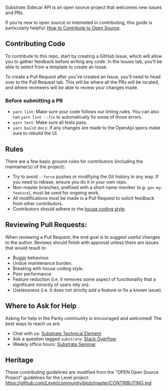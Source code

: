 Substrate Sidecar API is an open source project that welcomes new issues and
PRs.

If you’re new to open source or interested in contributing, this guide is
particularly helpful:
[How to Contribute to Open Source](https://opensource.guide/how-to-contribute/).

## Contributing Code

To contribute to this repo, start by creating a GitHub Issue, which will allow
you to gather feedback before writing any code. In the Issues tab, you’ll be
able to select from a template to create an Issue.

To create a Pull Request after you’ve created an Issue, you’ll need to head over
to the Pull Request tab. This will be where all the PRs will be located, and
where reviewers will be able to review your changes made.

### Before submitting a PR

-   `yarn lint`: Make sure your code follows our linting rules. You can also run `yarn lint --fix` to
    automatically fix some of those errors.
-   `yarn test`: Make sure all tests pass.
-   `yarn build:docs`: If any changes are made to the OpenApi specs make sure to rebuild the UI.

## Rules

There are a few basic ground-rules for contributors (including the maintainer(s)
of the project):

- Try to avoid `--force` pushes or modifying the Git history in any way. If you
  need to rebase, ensure you do it in your own repo.
- Non-master branches, prefixed with a short name moniker (e.g.
  `gav-my-feature`), must be used for ongoing work.
- All modifications must be made in a Pull Request to solicit feedback from
  other contributors.
- Contributors should adhere to the
  [house coding style](https://github.com/paritytech/substrate/blob/master/docs/STYLE_GUIDE.md).

## Reviewing Pull Requests:

When reviewing a Pull Request, the end goal is to suggest useful changes to the
author. Reviews should finish with approval unless there are issues that would
result in:

- Buggy behaviour.
- Undue maintenance burden.
- Breaking with house coding style.
- Poor performance.
- Feature reduction (i.e. it removes some aspect of functionality that a
  significant minority of users rely on).
- Uselessness (i.e. it does not strictly add a feature or fix a known issue).

## Where to Ask for Help

Asking for help in the Parity community is encouraged and welcomed! The best
ways to reach us are:

- Chat with us:
  [Substrate Technical Element](https://app.element.io/#/room/!HzySYSaIhtyWrwiwEV:matrix.org)
- Ask a question tagged `substrate`:
  [Stack Overflow](https://stackoverflow.com/questions/tagged/substrate)
- Weekly office hours: [Substrate Seminar](https://substrate.dev/en/seminar)

## Heritage

These contributing guidelines are modified from the "OPEN Open Source Project"
guidelines for the Level project:
https://github.com/Level/community/blob/master/CONTRIBUTING.md
